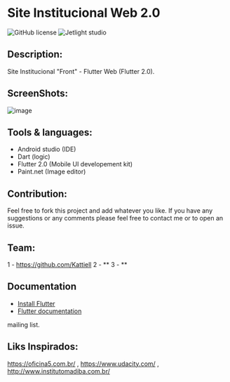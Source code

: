 # Site Institucional Web 2.0

![GitHub license](https://img.shields.io/github/license/Mohammed-Benotmane/Tower-Defense-Game.svg)
![Jetlight studio](https://img.shields.io/badge/Made%20by-Jetlight%20studio-blue.svg?color=082544)

## Description:

Site Institucional "Front" - Flutter Web (Flutter 2.0).

## ScreenShots:
![image](https://user-images.githubusercontent.com/64443527/136113125-1cb26b25-9759-405f-ae60-a0280b91c5cb.png)



## Tools & languages:
* Android studio (IDE)
* Dart (logic)
* Flutter 2.0 (Mobile UI developement kit)
* Paint.net (Image editor)

## Contribution:
Feel free to fork this project and add whatever you like. If you have any suggestions or any comments please feel free to contact me or to open an issue.

## Team:
1 - https://github.com/Kattiell
2 - **
3 - **

## Documentation
* [Install Flutter](https://flutter.dev/get-started/)
* [Flutter documentation](https://flutter.dev/docs)

mailing list.

## Liks Inspirados:
https://oficina5.com.br/ ,
https://www.udacity.com/ ,
http://www.institutomadiba.com.br/
